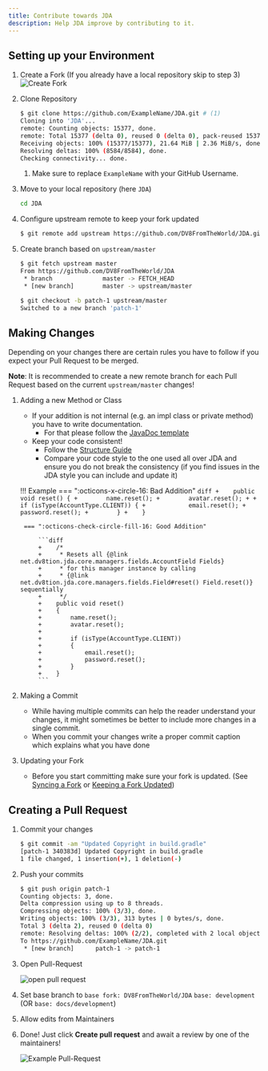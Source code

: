 ```yaml
---
title: Contribute towards JDA
description: Help JDA improve by contributing to it.
---
```


## Setting up your Environment


1. Create a Fork (If you already have a local repository skip to step 3)
    <br>![Create Fork](https://i.imgur.com/DqDWls4.png)

2. Clone Repository
   
    ```sh
    $ git clone https://github.com/ExampleName/JDA.git # (1)
    Cloning into 'JDA'...
    remote: Counting objects: 15377, done.
    remote: Total 15377 (delta 0), reused 0 (delta 0), pack-reused 15377
    Receiving objects: 100% (15377/15377), 21.64 MiB | 2.36 MiB/s, done.
    Resolving deltas: 100% (8584/8584), done.
    Checking connectivity... done.
    ```
   
    1.  Make sure to replace `ExampleName` with your GitHub Username.

3. Move to your local repository (here `JDA`)
    
    ```sh
    cd JDA
    ```

4. Configure upstream remote to keep your fork updated
    
    ```sh
    $ git remote add upstream https://github.com/DV8FromTheWorld/JDA.git
    ```

5. Create branch based on `upstream/master`
    
    ```sh
    $ git fetch upstream master
    From https://github.com/DV8FromTheWorld/JDA
     * branch              master -> FETCH_HEAD
     * [new branch]        master -> upstream/master

    $ git checkout -b patch-1 upstream/master
    Switched to a new branch 'patch-1'
    ```

## Making Changes

Depending on your changes there are certain rules you have to follow if you expect
your Pull Request to be merged.

**Note**: It is recommended to create a new remote branch for each Pull Request
based on the current `upstream/master` changes!

1. Adding a new Method or Class
    - If your addition is not internal (e.g. an impl class or private method) you have to write documentation.
        - For that please follow the [JavaDoc template](structure-guide.md#javadoc)
    - Keep your code consistent!
        - Follow the [Structure Guide](structure-guide.md)
        - Compare your code style to the one used all over JDA and ensure you
          do not break the consistency (if you find issues in the JDA style you can include and update it)

    !!! Example
        === ":octicons-x-circle-16: Bad Addition"
            ```diff
            +    public void reset() {
            +        name.reset();
            +        avatar.reset();
            +
            +        if (isType(AccountType.CLIENT)) {
            +            email.reset();
            +            password.reset();
            +        }
            +    }
            ```

        === ":octicons-check-circle-fill-16: Good Addition"

            ```diff
            +    /*
            +     * Resets all {@link net.dv8tion.jda.core.managers.fields.AccountField Fields}
            +     * for this manager instance by calling
            +     * {@link net.dv8tion.jda.core.managers.fields.Field#reset() Field.reset()} sequentially
            +     */
            +    public void reset() 
            +    {
            +        name.reset();
            +        avatar.reset();
            +
            +        if (isType(AccountType.CLIENT)) 
            +        {
            +            email.reset();
            +            password.reset();
            +        }
            +    }
            ```

2. Making a Commit
    - While having multiple commits can help the reader understand your changes, it might sometimes be
      better to include more changes in a single commit.
    - When you commit your changes write a proper commit caption which explains what you have done

3. Updating your Fork
    - Before you start committing make sure your fork is updated.
      (See [Syncing a Fork](https://help.github.com/articles/syncing-a-fork/)
      or [Keeping a Fork Updated](https://robots.thoughtbot.com/keeping-a-github-fork-updated))

## Creating a Pull Request

1. Commit your changes
    
    ```sh
    $ git commit -am "Updated Copyright in build.gradle"
    [patch-1 340383d] Updated Copyright in build.gradle
    1 file changed, 1 insertion(+), 1 deletion(-)
    ```

2. Push your commits

    ```sh
    $ git push origin patch-1
    Counting objects: 3, done.
    Delta compression using up to 8 threads.
    Compressing objects: 100% (3/3), done.
    Writing objects: 100% (3/3), 313 bytes | 0 bytes/s, done.
    Total 3 (delta 2), reused 0 (delta 0)
    remote: Resolving deltas: 100% (2/2), completed with 2 local objects.
    To https://github.com/ExampleName/JDA.git
     * [new branch]      patch-1 -> patch-1
    ```

3. Open Pull-Request

    ![open pull request](https://i.imgur.com/YpRISyh.png)

4. Set base branch to 
    `base fork: DV8FromTheWorld/JDA` `base: development` (OR `base: docs/development`)

5. Allow edits from Maintainers

6. Done! Just click **Create pull request** and await a review by one of the maintainers!

    ![Example Pull-Request](https://i.imgur.com/ELZJSn2.png)
